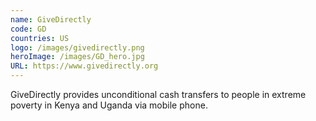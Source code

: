 ```yaml
---
name: GiveDirectly
code: GD
countries: US
logo: /images/givedirectly.png
heroImage: /images/GD_hero.jpg
URL: https://www.givedirectly.org
---
```

GiveDirectly provides unconditional cash transfers to people in extreme poverty in Kenya and Uganda via mobile phone.

